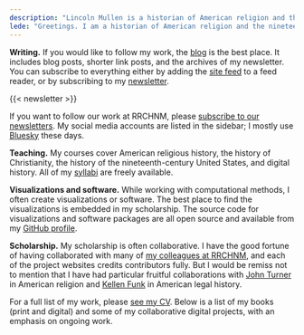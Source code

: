 ```yaml
---
description: "Lincoln Mullen is a historian of American religion and the nineteenth-century United States."
lede: "Greetings. I am a historian of American religion and the nineteenth-century United States, often using computational methods for texts and maps. I serve as the executive director of the [Roy Rosenzweig Center for History and New Media](https://rrchnm.org/), a research center which creates websites, podcasts, educational resources, data-driven histories, and other open-access digital work to democratize history. I am also a [professor](https://historyarthistory.gmu.edu/people/lmullen) in the Department of History and Art History at George Mason University."
---
```


**Writing.** If you would like to follow my work, the [blog](/blog/) is the best place. It includes blog posts, shorter link posts, and the archives of my newsletter. You can subscribe to everything either by adding the [site feed](/blog/index.xml) to a feed reader, or by subscribing to my [newsletter](/newsletter).

{{< newsletter >}}

If you want to follow our work at RRCHNM, please [subscribe to our newsletters](http://go.gmu.edu/RRCHNMnews). My social media accounts are listed in the sidebar; I mostly use [Bluesky](https://bsky.app/profile/lincolnmullen.com) these days.

**Teaching.** My courses cover American religious history, the history of Christianity, the history of the nineteenth-century United States, and digital history. All of my [syllabi](/courses/) are freely available.

**Visualizations and software.** While working with computational methods, I often create visualizations or software. The best place to find the visualizations is embedded in my scholarship. The source code for visualizations and software packages are all open source and available from my [GitHub profile](https://github.com/lmullen).

**Scholarship.** My scholarship is often collaborative. I have the good fortune of having collaborated with many of [my colleagues at RRCHNM](https://rrchnm.org/our-people/), and each of the project websites credits contributors fully. But I would be remiss not to mention that I have had particular fruitful collaborations with [John Turner](https://johngturner.com/) in American religion and [Kellen Funk](https://kellenfunk.org/) in American legal history.

For a full list of my work, please [see my CV](//files.lincolnmullen.com/Mullen-cv.pdf). Below is a list of my books (print and digital) and some of my collaborative digital projects, with an emphasis on ongoing work.
